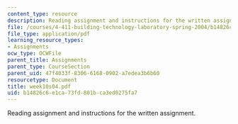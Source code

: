 ```yaml
---
content_type: resource
description: Reading assignment and instructions for the written assignment.
file: /courses/4-411-building-technology-laboratory-spring-2004/b14826c6e1ca73fd801bca3ed0275fa7_week10s04.pdf
file_type: application/pdf
learning_resource_types:
- Assignments
ocw_type: OCWFile
parent_title: Assignments
parent_type: CourseSection
parent_uid: 47f4033f-8306-6168-0902-a7edea3b6b60
resourcetype: Document
title: week10s04.pdf
uid: b14826c6-e1ca-73fd-801b-ca3ed0275fa7
---
```

Reading assignment and instructions for the written assignment.

